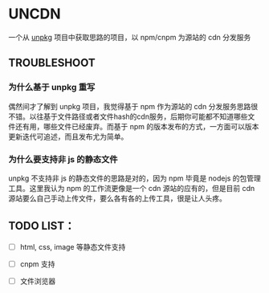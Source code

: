 # UNCDN

一个从 [unpkg](https://github.com/mjackson/unpkg) 项目中获取思路的项目，以 npm/cnpm 为源站的 cdn 分发服务







## TROUBLESHOOT

### 为什么基于 unpkg 重写

偶然间才了解到 unpkg 项目，我觉得基于 npm 作为源站的 cdn 分发服务思路很不错。以往基于文件路径或者文件hash的cdn服务，后期你可能都不知道哪些文件还有用，哪些文件已经废弃。而基于 npm 的版本发布的方式，一方面可以版本更新迭代可追述，而且发布尤为简单。

### 为什么要支持非 js 的静态文件

unpkg 不支持非 js 的静态文件的思路是对的，因为 npm 毕竟是 nodejs 的包管理工具。这里我认为 npm 的工作流更像是一个 cdn 源站的应有的，但是目前 cdn 源站要么自己手动上传文件，要么各有各的上传工具，很是让人头疼。

## TODO LIST：

- [ ] html, css, image 等静态文件支持
- [ ] cnpm 支持
- [ ] 文件浏览器

